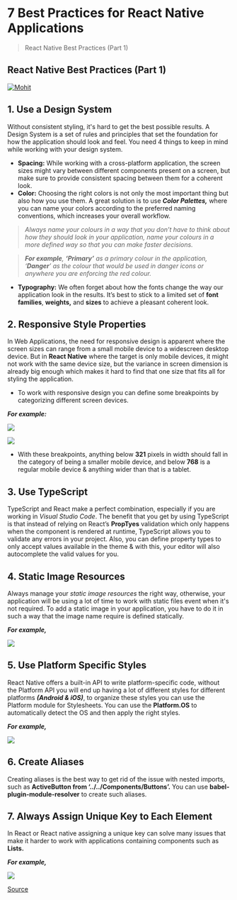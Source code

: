 # 7 Best Practices for React Native Applications

> React Native Best Practices (Part 1)

React Native Best Practices (Part 1)
------------------------------------

[![Mohit](https://miro.medium.com/fit/c/96/96/1*BT86Q6lnVw8evF8qKJCHYQ.jpeg)](https://mohit19.medium.com/?source=post_page-----be1dd907e657--------------------------------)

1\. Use a Design System
-----------------------

Without consistent styling, it's hard to get the best possible results. A Design System is a set of rules and principles that set the foundation for how the application should look and feel. You need 4 things to keep in mind while working with your design system.

*   **Spacing:** While working with a cross-platform application, the screen sizes might vary between different components present on a screen, but make sure to provide consistent spacing between them for a coherent look.
*   **Color:** Choosing the right colors is not only the most important thing but also how you use them. A great solution is to use **_Color Palettes,_** where you can name your colors according to the preferred naming conventions, which increases your overall workflow.

> _Always name your colours in a way that you don’t have to think about how they should look in your application, name your colours in a more defined way so that you can make faster decisions._

> **_For example_**_,_ **_‘Primary’_** _as a primary colour in the application, ‘_**_Danger_**_’ as the colour that would be used in danger icons or anywhere you are enforcing the red colour._

*   **Typography:** We often forget about how the fonts change the way our application look in the results. It’s best to stick to a limited set of **font** **families**, **weights,** and **sizes** to achieve a pleasant coherent look.

2\. Responsive Style Properties
-------------------------------

In Web Applications, the need for responsive design is apparent where the screen sizes can range from a small mobile device to a widescreen desktop device. But in **React Native** where the target is only mobile devices, it might not work with the same device size, but the variance in screen dimension is already big enough which makes it hard to find that one size that fits all for styling the application.

*   To work with responsive design you can define some breakpoints by categorizing different screen devices.

**_For example:_**

![](https://miro.medium.com/max/60/1*ikLogBulB17CObSnn5XQFA.png?q=20)

![](https://miro.medium.com/max/1640/1*ikLogBulB17CObSnn5XQFA.png)

*   With these breakpoints, anything below **321** pixels in width should fall in the category of being a smaller mobile device, and below **768** is a regular mobile device & anything wider than that is a tablet.

3\. Use TypeScript
------------------

TypeScript and React make a perfect combination, especially if you are working in _Visual Studio Code_. The benefit that you get by using TypeScript is that instead of relying on React’s **PropTyes** validation which only happens when the component is rendered at runtime, TypeScript allows you to validate any errors in your project. Also, you can define property types to only accept values available in the theme & with this, your editor will also autocomplete the valid values for you.

4\. Static Image Resources
--------------------------

Always manage your _static image resources_ the right way, otherwise, your application will be using a lot of time to work with static files event when it's not required. To add a static image in your application, you have to do it in such a way that the image name require is defined statically.

**_For example,_**

![](https://miro.medium.com/max/2824/1*zlyDM_uyjI7w3F1lUbLz1g.png)

5\. Use Platform Specific Styles
--------------------------------

React Native offers a built-in API to write platform-specific code, without the Platform API you will end up having a lot of different styles for different platforms **_(Android & iOS)_**, to organize these styles you can use the Platform module for Stylesheets. You can use the **Platform.OS** to automatically detect the OS and then apply the right styles.

**_For example,_**

![](https://miro.medium.com/max/2824/1*NcTqPLBTF1PL3A7v71fIzg.png)

6\. Create Aliases
------------------

Creating aliases is the best way to get rid of the issue with nested imports, such as **ActiveButton from ‘../../Components/Buttons’.** You can use **babel-plugin-module-resolver** to create such aliases.

7\. Always Assign Unique Key to Each Element
--------------------------------------------

In React or React native assigning a unique key can solve many issues that make it harder to work with applications containing components such as **Lists.**

**_For example,_**

![](https://miro.medium.com/max/2824/1*Sl0s60gU5HEzT0GOES0O_A.png)


[Source](https://javascript.plainenglish.io/7-best-practices-for-react-native-applications-be1dd907e657)